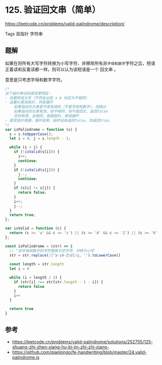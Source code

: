 # 125. 验证回文串（简单）

https://leetcode.cn/problems/valid-palindrome/description/

Tags
双指针
字符串

## 题解

如果在将所有大写字符转换为小写字符、并移除所有非`字母和数字`字符之后，短语正着读和反着读都一样。则可以认为该短语是一个 回文串 。

意思是只考虑字母和数字字符。

```js
/*
这个指针移动的感觉更明显：
- 先都转成大写（不然会出现 a A 判定为不相同）
- 设置头尾双指针，开启循环
    如果指向的元素是不是有效的（不是字母和数字），则跳过
    如果指向的元素有效，但不相同，则不是回文，返回false
    否则有效，且相同，收缩指针，继续循环
- 直至指针相遇，循环结束，始终没有返回false，则返回true。
*/
var isPalindrome = function (s) {
  s = s.toUpperCase();
  let i = 0, j = s.length - 1;

  while (i < j) {
    if (!isValid(s[i])) {
      i++;
      continue;
    }
    if (!isValid(s[j])) {
      j--;
      continue;
    }
    if (s[i] != s[j]) {
      return false;
    }
    i++;
    j--;
  }
  return true;
};

var isValid = function (c) {
  return (c >= 'a' && c <= 'z') || (c >= 'A' && c <= 'Z') || (c >= '0' && c <= '9');
};
```

```js
const isPalindrome = (str) => {
  // ^非字母和数字的字符替换为空字符，并转为小写
  str = str.replace(/[^a-zA-Z\d]/g, '').toLowerCase()
  
  const length = str.length
  let i = 0

  while (i < length / 2) {
    if (str[i] !== str[str.length - 1 - i]) {
      return false
    }
    i++
  }

  return true
}
```

## 参考
- https://leetcode.cn/problems/valid-palindrome/solutions/252755/125-shuang-zhi-zhen-xiang-hu-bi-jin-zhi-zhi-xiang-
- https://github.com/qianlongo/fe-handwriting/blob/master/24.valid-palindrome.js


